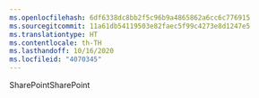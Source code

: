 ```yaml
---
ms.openlocfilehash: 6df6338dc8bb2f5c96b9a4865862a6cc6c776915
ms.sourcegitcommit: 11a61db54119503e82faec5f99c4273e8d1247e5
ms.translationtype: HT
ms.contentlocale: th-TH
ms.lasthandoff: 10/16/2020
ms.locfileid: "4070345"
---
```

<span data-ttu-id="537cf-101">SharePoint</span><span class="sxs-lookup"><span data-stu-id="537cf-101">SharePoint</span></span>